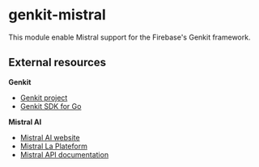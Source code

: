 # genkit-mistral

This module enable Mistral support for the Firebase's Genkit framework.

## External resources

**Genkit**

* [Genkit project](https://firebase.google.com/docs/genkit)
* [Genkit SDK for Go](https://genkit.dev/go/docs/get-started-go/)

**Mistral AI**

* [Mistral AI website](https://mistral.ai/)
* [Mistral La Plateform](https://mistral.ai/products/la-plateforme)
* [Mistral API documentation](https://docs.mistral.ai/api/)